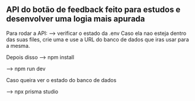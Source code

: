 ## API do botão de feedback feito para estudos e desenvolver uma logia mais apurada


Para rodar a API: 
--> verificar o estado da .env
  Caso ela nao esteja dentro das suas files, crie uma e use a URL do banco de dados
  que iras usar para a mesma.


Depois disso 
--> npm install

--> npm run dev 

Caso queira ver o estado do banco de dados 

--> npx prisma studio